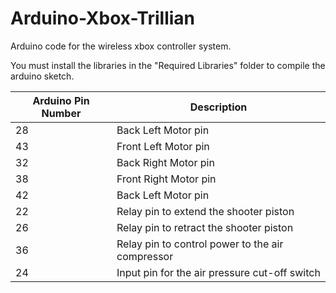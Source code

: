 # Arduino-Xbox-Trillian
Arduino code for the wireless xbox controller system.

You must install the libraries in the "Required Libraries" folder to compile the arduino sketch.

| Arduino Pin Number | Description |
| ------------- | ------------- |
| 28  | Back Left Motor pin |
| 43  | Front Left Motor pin |
| 32  | Back Right Motor pin |
| 38  | Front Right Motor pin |
| 42  | Back Left Motor pin |
| 22  | Relay pin to extend the shooter piston |
| 26  | Relay pin to retract the shooter piston |
| 36  | Relay pin to control power to the air compressor |
| 24  | Input pin for the air pressure cut-off switch |
